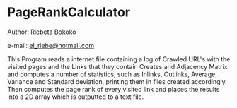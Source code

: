 # PageRankCalculator

Author: Riebeta Bokoko

e-mail: el_riebe@hotmail.com

This Program reads a internet file containing a log of Crawled URL's with the visited pages and the Links that they contain
Creates and Adjacency Matrix and computes a number of statistics, such as Inlinks, Outlinks, Average, Variance and Standard deviation, printing them in files created accordingly. Then computes the page rank of every visited link and places the results into a 2D array which is outputted to a text file.
